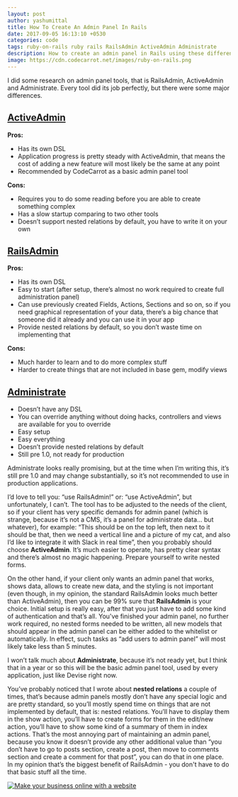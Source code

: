 ```yaml
---
layout: post
author: yashumittal
title: How To Create An Admin Panel In Rails
date: 2017-09-05 16:13:10 +0530
categories: code
tags: ruby-on-rails ruby rails RailsAdmin ActiveAdmin Administrate
description: How to create an admin panel in Rails using these different admin panel tools like - RailsAdmin, ActiveAdmin and Administrate.
image: https://cdn.codecarrot.net/images/ruby-on-rails.png
---
```


I did some research on admin panel tools, that is RailsAdmin, ActiveAdmin and Administrate. Every tool did its job perfectly, but there were some major differences.

## [ActiveAdmin](//github.com/activeadmin/activeadmin)

**Pros:**

* Has its own DSL
* Application progress is pretty steady with ActiveAdmin, that means the cost of adding a new feature will most likely be the same at any point
* Recommended by CodeCarrot as a basic admin panel tool

**Cons:**

* Requires you to do some reading before you are able to create something complex
* Has a slow startup comparing to two other tools
* Doesn’t support nested relations by default, you have to write it on your own



## [RailsAdmin](//github.com/sferik/rails_admin)

**Pros:**

* Has its own DSL
* Easy to start (after setup, there’s almost no work required to create full administration panel)
* Can use previously created Fields, Actions, Sections and so on, so if you need graphical representation of your data, there’s a big chance that someone did it already and you can use it in your app
* Provide nested relations by default, so you don’t waste time on implementing that

**Cons:**

* Much harder to learn and to do more complex stuff
* Harder to create things that are not included in base gem, modify views

## [Administrate](//github.com/thoughtbot/administrate)

* Doesn’t have any DSL
* You can override anything without doing hacks, controllers and views are available for you to override
* Easy setup
* Easy everything
* Doesn’t provide nested relations by default
* Still pre 1.0, not ready for production

Administrate looks really promising, but at the time when I’m writing this, it’s still pre 1.0 and may change substantially, so it’s not recommended to use in production applications.

I’d love to tell you: “use RailsAdmin!” or: “use ActiveAdmin”, but unfortunately, I can’t. The tool has to be adjusted to the needs of the client, so if your client has very specific demands for admin panel (which is strange, because it’s not a CMS, it’s a panel for administrate data... but whatever), for example: “This should be on the top left, then next to it should be that, then we need a vertical line and a picture of my cat, and also I’d like to integrate it with Slack in real time”, then you probably should choose **ActiveAdmin**. It’s much easier to operate, has pretty clear syntax and there’s almost no magic happening. Prepare yourself to write nested forms.

On the other hand, if your client only wants an admin panel that works, shows data, allows to create new data, and the styling is not important (even though, in my opinion, the standard RailsAdmin looks much better than ActiveAdmin), then you can be 99% sure that **RailsAdmin** is your choice. Initial setup is really easy, after that you just have to add some kind of authentication and that’s all. You've finished your admin panel, no further work required, no nested forms needed to be written, all new models that should appear in the admin panel can be either added to the whitelist or automatically. In effect, such tasks as “add users to admin panel” will most likely take less than 5 minutes.

I won’t talk much about **Administrate**, because it’s not ready yet, but I think that in a year or so this will be the basic admin panel tool, used by every application, just like Devise right now.

You’ve probably noticed that I wrote about **nested relations** a couple of times, that’s because admin panels mostly don’t have any special logic and are pretty standard, so you’ll mostly spend time on things that are not implemented by default, that is: nested relations. You’ll have to display them in the show action, you’ll have to create forms for them in the edit/new action, you’ll have to show some kind of a summary of them in index actions. That’s the most annoying part of maintaining an admin panel, because you know it doesn’t provide any other additional value than “you don’t have to go to posts section, create a post, then move to comments section and create a comment for that post”, you can do that in one place. In my opinion that’s the biggest benefit of RailsAdmin - you don't have to do that basic stuff all the time.

[![Make your business online with a website](https://cdn.codecarrot.net/images/lady-siting-and-working-on-laptop-make-business-online-with-a-website-promo.png)](//www.codecarrot.net/)
